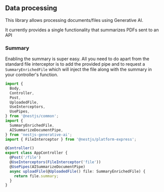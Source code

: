 ## Data processing

This library allows processing documents/files using Generative AI.

It currently provides a single functionality that summarizes PDFs sent to an API

### Summary

Enabling the summary is super easy. All you need to do apart from the standard file interceptor is to add the provided pipe and to request a `SummaryEnrichedFile` which will inject the file along with the summary in your controller's function.

```ts
import {
  Body,
  Controller,
  Post,
  UploadedFile,
  UseInterceptors,
  UsePipes,
} from '@nestjs/common';
import {
  SummaryEnrichedFile,
  AISummarizeDocumentPipe,
} from 'nestjs-generative-ai';
import { FileInterceptor } from '@nestjs/platform-express';

@Controller()
export class AppController {
  @Post('/file')
  @UseInterceptors(FileInterceptor('file'))
  @UsePipes(AISummarizeDocumentPipe)
  async uploadFile(@UploadedFile() file: SummaryEnrichedFile) {
    return file.summary;
  }
}
```